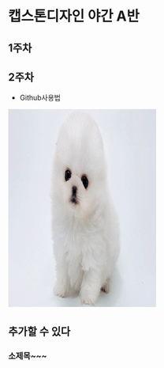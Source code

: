 # 캡스톤디자인 야간 A반

## 1주차

## 2주차
  - Github사용법

<img width="300" height="400" src="./png/dog.png"></img>



## 추가할 수 있다

### 소제목~~~
